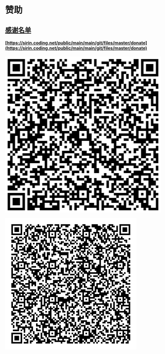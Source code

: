 # 赞助

## [感谢名单](https://sirin.coding.net/public/main/main/git/files/master/donate)

#### [https://sirin.coding.net/public/main/main/git/files/master/donate](https://sirin.coding.net/public/main/main/git/files/master/donate)

![](.gitbook/assets/image%20%2817%29.png)

![](.gitbook/assets/image%20%2818%29.png)

